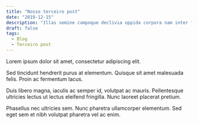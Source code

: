 ```yaml
---
title: "Nosso terceiro post"
date: "2019-12-15"
description: "Illas semine campoque declivia oppida corpora nam inter fuit discordia tellus solidumque iunctarum erat: quae terrenae ubi rerum recessit"
draft: false
tags:
  - Blog
  - Terceiro post
---
```


Lorem ipsum dolor sit amet, consectetur adipiscing elit.

Sed tincidunt hendrerit purus at elementum. Quisque sit amet malesuada felis. Proin ac fermentum lacus.

Duis libero magna, iaculis ac semper id, volutpat ac mauris. Pellentesque ultricies lectus ut lectus eleifend fringilla. Nunc laoreet placerat pretium.

Phasellus nec ultricies sem. Nunc pharetra ullamcorper elementum. Sed eget sem et nibh volutpat pharetra vel ac enim.
